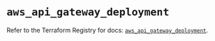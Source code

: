 # `aws_api_gateway_deployment`

Refer to the Terraform Registry for docs: [`aws_api_gateway_deployment`](https://registry.terraform.io/providers/hashicorp/aws/5.82.2/docs/resources/api_gateway_deployment).
